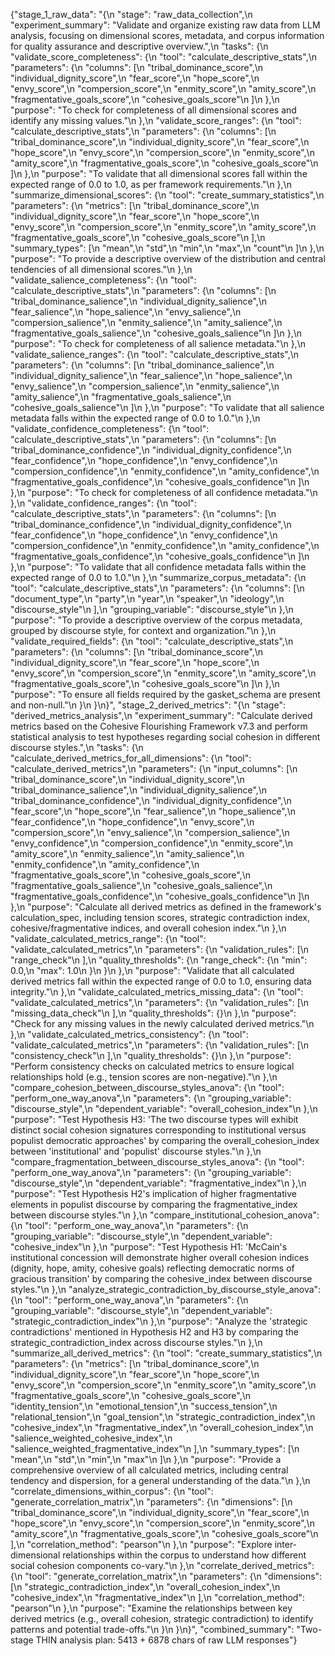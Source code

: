 {"stage_1_raw_data": "{\n  \"stage\": \"raw_data_collection\",\n  \"experiment_summary\": \"Validate and organize existing raw data from LLM analysis, focusing on dimensional scores, metadata, and corpus information for quality assurance and descriptive overview.\",\n  \"tasks\": {\n    \"validate_score_completeness\": {\n      \"tool\": \"calculate_descriptive_stats\",\n      \"parameters\": {\n        \"columns\": [\n          \"tribal_dominance_score\",\n          \"individual_dignity_score\",\n          \"fear_score\",\n          \"hope_score\",\n          \"envy_score\",\n          \"compersion_score\",\n          \"enmity_score\",\n          \"amity_score\",\n          \"fragmentative_goals_score\",\n          \"cohesive_goals_score\"\n        ]\n      },\n      \"purpose\": \"To check for completeness of all dimensional scores and identify any missing values.\"\n    },\n    \"validate_score_ranges\": {\n      \"tool\": \"calculate_descriptive_stats\",\n      \"parameters\": {\n        \"columns\": [\n          \"tribal_dominance_score\",\n          \"individual_dignity_score\",\n          \"fear_score\",\n          \"hope_score\",\n          \"envy_score\",\n          \"compersion_score\",\n          \"enmity_score\",\n          \"amity_score\",\n          \"fragmentative_goals_score\",\n          \"cohesive_goals_score\"\n        ]\n      },\n      \"purpose\": \"To validate that all dimensional scores fall within the expected range of 0.0 to 1.0, as per framework requirements.\"\n    },\n    \"summarize_dimensional_scores\": {\n      \"tool\": \"create_summary_statistics\",\n      \"parameters\": {\n        \"metrics\": [\n          \"tribal_dominance_score\",\n          \"individual_dignity_score\",\n          \"fear_score\",\n          \"hope_score\",\n          \"envy_score\",\n          \"compersion_score\",\n          \"enmity_score\",\n          \"amity_score\",\n          \"fragmentative_goals_score\",\n          \"cohesive_goals_score\"\n        ],\n        \"summary_types\": [\n          \"mean\",\n          \"std\",\n          \"min\",\n          \"max\",\n          \"count\"\n        ]\n      },\n      \"purpose\": \"To provide a descriptive overview of the distribution and central tendencies of all dimensional scores.\"\n    },\n    \"validate_salience_completeness\": {\n      \"tool\": \"calculate_descriptive_stats\",\n      \"parameters\": {\n        \"columns\": [\n          \"tribal_dominance_salience\",\n          \"individual_dignity_salience\",\n          \"fear_salience\",\n          \"hope_salience\",\n          \"envy_salience\",\n          \"compersion_salience\",\n          \"enmity_salience\",\n          \"amity_salience\",\n          \"fragmentative_goals_salience\",\n          \"cohesive_goals_salience\"\n        ]\n      },\n      \"purpose\": \"To check for completeness of all salience metadata.\"\n    },\n    \"validate_salience_ranges\": {\n      \"tool\": \"calculate_descriptive_stats\",\n      \"parameters\": {\n        \"columns\": [\n          \"tribal_dominance_salience\",\n          \"individual_dignity_salience\",\n          \"fear_salience\",\n          \"hope_salience\",\n          \"envy_salience\",\n          \"compersion_salience\",\n          \"enmity_salience\",\n          \"amity_salience\",\n          \"fragmentative_goals_salience\",\n          \"cohesive_goals_salience\"\n        ]\n      },\n      \"purpose\": \"To validate that all salience metadata falls within the expected range of 0.0 to 1.0.\"\n    },\n    \"validate_confidence_completeness\": {\n      \"tool\": \"calculate_descriptive_stats\",\n      \"parameters\": {\n        \"columns\": [\n          \"tribal_dominance_confidence\",\n          \"individual_dignity_confidence\",\n          \"fear_confidence\",\n          \"hope_confidence\",\n          \"envy_confidence\",\n          \"compersion_confidence\",\n          \"enmity_confidence\",\n          \"amity_confidence\",\n          \"fragmentative_goals_confidence\",\n          \"cohesive_goals_confidence\"\n        ]\n      },\n      \"purpose\": \"To check for completeness of all confidence metadata.\"\n    },\n    \"validate_confidence_ranges\": {\n      \"tool\": \"calculate_descriptive_stats\",\n      \"parameters\": {\n        \"columns\": [\n          \"tribal_dominance_confidence\",\n          \"individual_dignity_confidence\",\n          \"fear_confidence\",\n          \"hope_confidence\",\n          \"envy_confidence\",\n          \"compersion_confidence\",\n          \"enmity_confidence\",\n          \"amity_confidence\",\n          \"fragmentative_goals_confidence\",\n          \"cohesive_goals_confidence\"\n        ]\n      },\n      \"purpose\": \"To validate that all confidence metadata falls within the expected range of 0.0 to 1.0.\"\n    },\n    \"summarize_corpus_metadata\": {\n      \"tool\": \"calculate_descriptive_stats\",\n      \"parameters\": {\n        \"columns\": [\n          \"document_type\",\n          \"party\",\n          \"year\",\n          \"speaker\",\n          \"ideology\",\n          \"discourse_style\"\n        ],\n        \"grouping_variable\": \"discourse_style\"\n      },\n      \"purpose\": \"To provide a descriptive overview of the corpus metadata, grouped by discourse style, for context and organization.\"\n    },\n    \"validate_required_fields\": {\n      \"tool\": \"calculate_descriptive_stats\",\n      \"parameters\": {\n        \"columns\": [\n          \"tribal_dominance_score\",\n          \"individual_dignity_score\",\n          \"fear_score\",\n          \"hope_score\",\n          \"envy_score\",\n          \"compersion_score\",\n          \"enmity_score\",\n          \"amity_score\",\n          \"fragmentative_goals_score\",\n          \"cohesive_goals_score\"\n        ]\n      },\n      \"purpose\": \"To ensure all fields required by the gasket_schema are present and non-null.\"\n    }\n  }\n}", "stage_2_derived_metrics": "{\n  \"stage\": \"derived_metrics_analysis\",\n  \"experiment_summary\": \"Calculate derived metrics based on the Cohesive Flourishing Framework v7.3 and perform statistical analysis to test hypotheses regarding social cohesion in different discourse styles.\",\n  \"tasks\": {\n    \"calculate_derived_metrics_for_all_dimensions\": {\n      \"tool\": \"calculate_derived_metrics\",\n      \"parameters\": {\n        \"input_columns\": [\n          \"tribal_dominance_score\",\n          \"individual_dignity_score\",\n          \"tribal_dominance_salience\",\n          \"individual_dignity_salience\",\n          \"tribal_dominance_confidence\",\n          \"individual_dignity_confidence\",\n          \"fear_score\",\n          \"hope_score\",\n          \"fear_salience\",\n          \"hope_salience\",\n          \"fear_confidence\",\n          \"hope_confidence\",\n          \"envy_score\",\n          \"compersion_score\",\n          \"envy_salience\",\n          \"compersion_salience\",\n          \"envy_confidence\",\n          \"compersion_confidence\",\n          \"enmity_score\",\n          \"amity_score\",\n          \"enmity_salience\",\n          \"amity_salience\",\n          \"enmity_confidence\",\n          \"amity_confidence\",\n          \"fragmentative_goals_score\",\n          \"cohesive_goals_score\",\n          \"fragmentative_goals_salience\",\n          \"cohesive_goals_salience\",\n          \"fragmentative_goals_confidence\",\n          \"cohesive_goals_confidence\"\n        ]\n      },\n      \"purpose\": \"Calculate all derived metrics as defined in the framework's calculation_spec, including tension scores, strategic contradiction index, cohesive/fragmentative indices, and overall cohesion index.\"\n    },\n    \"validate_calculated_metrics_range\": {\n      \"tool\": \"validate_calculated_metrics\",\n      \"parameters\": {\n        \"validation_rules\": [\n          \"range_check\"\n        ],\n        \"quality_thresholds\": {\n          \"range_check\": {\n            \"min\": 0.0,\n            \"max\": 1.0\n          }\n        }\n      },\n      \"purpose\": \"Validate that all calculated derived metrics fall within the expected range of 0.0 to 1.0, ensuring data integrity.\"\n    },\n    \"validate_calculated_metrics_missing_data\": {\n      \"tool\": \"validate_calculated_metrics\",\n      \"parameters\": {\n        \"validation_rules\": [\n          \"missing_data_check\"\n        ],\n        \"quality_thresholds\": {}\n      },\n      \"purpose\": \"Check for any missing values in the newly calculated derived metrics.\"\n    },\n    \"validate_calculated_metrics_consistency\": {\n      \"tool\": \"validate_calculated_metrics\",\n      \"parameters\": {\n        \"validation_rules\": [\n          \"consistency_check\"\n        ],\n        \"quality_thresholds\": {}\n      },\n      \"purpose\": \"Perform consistency checks on calculated metrics to ensure logical relationships hold (e.g., tension scores are non-negative).\"\n    },\n    \"compare_cohesion_between_discourse_styles_anova\": {\n      \"tool\": \"perform_one_way_anova\",\n      \"parameters\": {\n        \"grouping_variable\": \"discourse_style\",\n        \"dependent_variable\": \"overall_cohesion_index\"\n      },\n      \"purpose\": \"Test Hypothesis H3: 'The two discourse types will exhibit distinct social cohesion signatures corresponding to institutional versus populist democratic approaches' by comparing the overall_cohesion_index between 'institutional' and 'populist' discourse styles.\"\n    },\n    \"compare_fragmentation_between_discourse_styles_anova\": {\n      \"tool\": \"perform_one_way_anova\",\n      \"parameters\": {\n        \"grouping_variable\": \"discourse_style\",\n        \"dependent_variable\": \"fragmentative_index\"\n      },\n      \"purpose\": \"Test Hypothesis H2's implication of higher fragmentative elements in populist discourse by comparing the fragmentative_index between discourse styles.\"\n    },\n    \"compare_institutional_cohesion_anova\": {\n      \"tool\": \"perform_one_way_anova\",\n      \"parameters\": {\n        \"grouping_variable\": \"discourse_style\",\n        \"dependent_variable\": \"cohesive_index\"\n      },\n      \"purpose\": \"Test Hypothesis H1: 'McCain's institutional concession will demonstrate higher overall cohesion indices (dignity, hope, amity, cohesive goals) reflecting democratic norms of gracious transition' by comparing the cohesive_index between discourse styles.\"\n    },\n    \"analyze_strategic_contradiction_by_discourse_style_anova\": {\n      \"tool\": \"perform_one_way_anova\",\n      \"parameters\": {\n        \"grouping_variable\": \"discourse_style\",\n        \"dependent_variable\": \"strategic_contradiction_index\"\n      },\n      \"purpose\": \"Analyze the 'strategic contradictions' mentioned in Hypothesis H2 and H3 by comparing the strategic_contradiction_index across discourse styles.\"\n    },\n    \"summarize_all_derived_metrics\": {\n      \"tool\": \"create_summary_statistics\",\n      \"parameters\": {\n        \"metrics\": [\n          \"tribal_dominance_score\",\n          \"individual_dignity_score\",\n          \"fear_score\",\n          \"hope_score\",\n          \"envy_score\",\n          \"compersion_score\",\n          \"enmity_score\",\n          \"amity_score\",\n          \"fragmentative_goals_score\",\n          \"cohesive_goals_score\",\n          \"identity_tension\",\n          \"emotional_tension\",\n          \"success_tension\",\n          \"relational_tension\",\n          \"goal_tension\",\n          \"strategic_contradiction_index\",\n          \"cohesive_index\",\n          \"fragmentative_index\",\n          \"overall_cohesion_index\",\n          \"salience_weighted_cohesive_index\",\n          \"salience_weighted_fragmentative_index\"\n        ],\n        \"summary_types\": [\n          \"mean\",\n          \"std\",\n          \"min\",\n          \"max\"\n        ]\n      },\n      \"purpose\": \"Provide a comprehensive overview of all calculated metrics, including central tendency and dispersion, for a general understanding of the data.\"\n    },\n    \"correlate_dimensions_within_corpus\": {\n      \"tool\": \"generate_correlation_matrix\",\n      \"parameters\": {\n        \"dimensions\": [\n          \"tribal_dominance_score\",\n          \"individual_dignity_score\",\n          \"fear_score\",\n          \"hope_score\",\n          \"envy_score\",\n          \"compersion_score\",\n          \"enmity_score\",\n          \"amity_score\",\n          \"fragmentative_goals_score\",\n          \"cohesive_goals_score\"\n        ],\n        \"correlation_method\": \"pearson\"\n      },\n      \"purpose\": \"Explore inter-dimensional relationships within the corpus to understand how different social cohesion components co-vary.\"\n    },\n    \"correlate_derived_metrics\": {\n      \"tool\": \"generate_correlation_matrix\",\n      \"parameters\": {\n        \"dimensions\": [\n          \"strategic_contradiction_index\",\n          \"overall_cohesion_index\",\n          \"cohesive_index\",\n          \"fragmentative_index\"\n        ],\n        \"correlation_method\": \"pearson\"\n      },\n      \"purpose\": \"Examine the relationships between key derived metrics (e.g., overall cohesion, strategic contradiction) to identify patterns and potential trade-offs.\"\n    }\n  }\n}", "combined_summary": "Two-stage THIN analysis plan: 5413 + 6878 chars of raw LLM responses"}